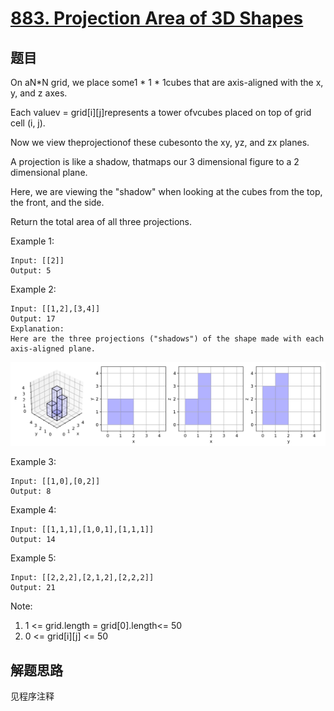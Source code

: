 # [883. Projection Area of 3D Shapes](https://leetcode.com/problems/projection-area-of-3d-shapes/)

## 题目

On aN*N grid, we place some1 * 1 * 1cubes that are axis-aligned with the x, y, and z axes.

Each valuev = grid[i][j]represents a tower ofvcubes placed on top of grid cell (i, j).

Now we view theprojectionof these cubesonto the xy, yz, and zx planes.

A projection is like a shadow, thatmaps our 3 dimensional figure to a 2 dimensional plane.

Here, we are viewing the "shadow" when looking at the cubes from the top, the front, and the side.

Return the total area of all three projections.

Example 1:

```text
Input: [[2]]
Output: 5
```

Example 2:

```text
Input: [[1,2],[3,4]]
Output: 17
Explanation:
Here are the three projections ("shadows") of the shape made with each axis-aligned plane.
```

![shadow](shadow.png)

Example 3:

```text
Input: [[1,0],[0,2]]
Output: 8
```

Example 4:

```text
Input: [[1,1,1],[1,0,1],[1,1,1]]
Output: 14
```

Example 5:

```text
Input: [[2,2,2],[2,1,2],[2,2,2]]
Output: 21
```

Note:

1. 1 <= grid.length = grid[0].length<= 50
1. 0 <= grid[i][j] <= 50

## 解题思路

见程序注释
